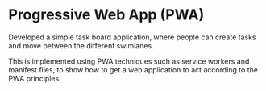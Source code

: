 # Progressive Web App (PWA) 
Developed a simple task board application, where people can create tasks and move between the different swimlanes.

This is implemented using PWA techniques such as service workers and manifest files, to show how to get a web application to act according to the PWA principles.
